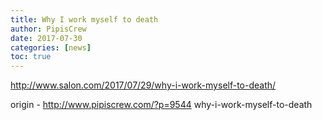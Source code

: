 ```yaml
---
title: Why I work myself to death
author: PipisCrew
date: 2017-07-30
categories: [news]
toc: true
---
```


http://www.salon.com/2017/07/29/why-i-work-myself-to-death/

origin - http://www.pipiscrew.com/?p=9544 why-i-work-myself-to-death